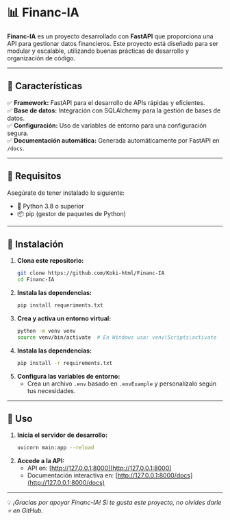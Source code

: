# 📊 Financ-IA

**Financ-IA** es un proyecto desarrollado con **FastAPI** que proporciona una API para gestionar datos financieros. Este proyecto está diseñado para ser modular y escalable, utilizando buenas prácticas de desarrollo y organización de código.

---

## 🚀 Características

✅ **Framework:** FastAPI para el desarrollo de APIs rápidas y eficientes.  
✅ **Base de datos:** Integración con SQLAlchemy para la gestión de bases de datos.  
✅ **Configuración:** Uso de variables de entorno para una configuración segura.  
✅ **Documentación automática:** Generada automáticamente por FastAPI en `/docs`.

---

## 📌 Requisitos

Asegúrate de tener instalado lo siguiente:

- 🐍 Python 3.8 o superior
- 📦 pip (gestor de paquetes de Python)

---

## 🔧 Instalación

1. **Clona este repositorio:**
   ```bash
   git clone https://github.com/Koki-html/Financ-IA
   cd Financ-IA
   ```
2. **Instala las dependencias:**
   ```bash
   pip install requeriments.txt
   ```
3. **Crea y activa un entorno virtual:**
   ```bash
   python -m venv venv
   source venv/bin/activate  # En Windows usa: venv\Scripts\activate
   ```
4. **Instala las dependencias:**
   ```bash
   pip install -r requirements.txt
   ```
5. **Configura las variables de entorno:**
   - Crea un archivo `.env` basado en `.envExample` y personalízalo según tus necesidades.

---

## 🚀 Uso

1. **Inicia el servidor de desarrollo:**
   ```bash
   uvicorn main:app --reload
   ```
2. **Accede a la API:**
   - API en: [http://127.0.0.1:8000](http://127.0.0.1:8000)
   - Documentación interactiva en: [http://127.0.0.1:8000/docs](http://127.0.0.1:8000/docs)


---

💡 *¡Gracias por apoyar Financ-IA! Si te gusta este proyecto, no olvides darle ⭐ en GitHub.*

